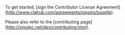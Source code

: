 To get started, [sign the Contributor License Agreement]
(http://www.clahub.com/agreements/pippijn/baselib).

Please also refer to the [contributing page]
(http://xinutec.net/dev/contributing.html).
